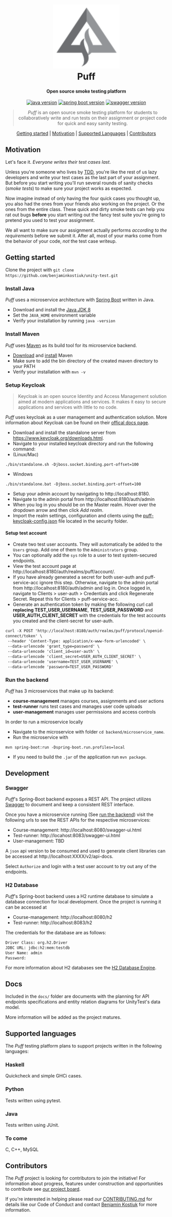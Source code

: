 <h1 align="center">
  <img src="./logo.png" height="200"/><br>
  Puff
</h1>

<h4 align="center">Open source smoke testing platform</h4>

<!-- TODO Add link to platform >
<!-- <h4 align="center">Open source smoke testing platform | <a href="LINK" target="_blank">LINK</a></h4> -->

<p align="center">
  <a href="https://www.oracle.com/ca-en/java/technologies/javase/javase-jdk8-downloads.html" rel="nofollow"><img src="https://img.shields.io/badge/java-1.8-009ACD?style=flat-square&logo=Java" alt="java version" data-canonical-src="https://img.shields.io/badge/java-1.8-f39f37?style=flat-square&logo=Java" style="max-width:100%;"></a>
  <a href="https://spring.io/projects/spring-boot" rel="nofollow"><img src="https://img.shields.io/badge/spring--boot-3.2.0-6db33f?style=flat-square&logo=Spring" alt="spring boot version" data-canonical-src="https://img.shields.io/badge/spring--boot-3.2.0-6db33f?style=flat-square&logo=Spring" style="max-width:100%;"></a>
  <a href="https://swagger.io" rel="nofollow"><img src="https://img.shields.io/badge/swagger-2.0-6c9a00?style=flat-square&logo=Swagger" alt="swagger version" data-canonical-src="https://img.shields.io/badge/swagger-2.0-6c9a00?style=flat-square&logo=Swagger" style="max-width:100%;"></a>
</p>

<blockquote align="center">
  <em>Puff</em> is an open source smoke testing platform for students to collaboratively write and run tests on their assignment or project code for quick and easy sanity testing.
</blockquote>

<p align="center">
  <a href="#getting-started">Getting started</a>&nbsp;|&nbsp;<a href="#motivation">Motivation</a>&nbsp;|&nbsp;<a href="#supported-languages">Supported Languages</a>&nbsp;|&nbsp;<a href="#contributors">Contributors</a>
</p>

## Motivation
Let's face it. _Everyone writes their test cases last_.

Unless you're someone who lives by [TDD](https://en.wikipedia.org/wiki/Test-driven_development), you're like the rest of us lazy developers and write your test cases as the last part of your assignment. But before you start writing you'll run several rounds of sanity checks (_smoke tests_) to make sure your project works as expected.

Now imagine instead of only having the four quick cases you thought up, you also had the ones from your friends also working on the project. Or the ones from the entire class. These quick and dirty smoke tests can help you rat out bugs __before__ you start writing out the fancy test suite you're going to pretend you used to test your assignment.

We all want to make sure our assignment actually performs _according to the requirements_ before we submit it. After all, most of your marks come from the behavior of your code, _not_ the test case writeup.


## Getting started
Clone the project with `git clone https://github.com/benjaminkostiuk/unity-test.git`

### Install Java
_Puff_ uses a microservice architecture with [Spring Boot](https://spring.io/projects/spring-boot) written in Java.

* Download and install the [Java JDK 8](https://www.oracle.com/ca-en/java/technologies/javase/javase-jdk8-downloads.html)
* Set the `JAVA_HOME` environment variable
* Verify your installation by running `java -version`

### Install Maven
_Puff_ uses [Maven](https://maven.apache.org/) as its build tool for its microservice backend.
* [Download](https://maven.apache.org/download.cgi) and [install](https://maven.apache.org/install.html) Maven
* Make sure to add the bin directory of the created maven directory to your PATH
* Verify your installation with `mvn -v`

### Setup Keycloak
> Keycloak is an open source Identity and Access Management solution aimed at modern applications and services. It makes it easy to secure applications and services with little to no code.

_Puff_ uses keycloak as a user management and authentication solution. More information about Keycloak can be found on their [offical docs page](https://www.keycloak.org/docs/latest/index.html).

* Download and install the standalone server from https://www.keycloak.org/downloads.html.
* Navigate to your installed keycloak directory and run the following command:
* (Linux/Mac)
```shell
./bin/standalone.sh -Djboss.socket.binding.port-offset=100
```
* Windows
```shell
./bin/standalone.bat -Djboss.socket.binding.port-offset=100
```
* Setup your admin account by navigating to http://localhost:8180.
* Navigate to the admin portal from http://localhost:8180/auth/admin
* When you log in you should be on the Master realm. Hover over the dropdown arrow and then click *Add realm*.
* Import the realm settings, configuration and clients using the [puff-keycloak-config.json](security/puff-keycloak-config.json) file located in the security folder.

#### Setup test account
* Create two test user accounts. They will automatically be added to the `Users` group. Add one of them to the `Administrators` group.
* You can optionally add the `sys` role to a user to test system-secured endpoints.
* View the test account page at http://localhost:8180/auth/realms/puff/account/.
* If you have already generated a secret for both user-auth and puff-service-acc ignore this step. Otherwise, navigate to the admin portal from http://localhost:8180/auth/admin and log in. Once logged in, navigate to Clients > user-auth > Credentials and click Regenerate Secret. Repeat this for Clients > puff-service-acc.
* Generate an authentication token by making the following curl call **replacing TEST_USER_USERNAME**, **TEST_USER_PASSWORD** and **USER_AUTH_CLIENT_SECRET** with the credentials for the test accounts you created and the client-secret for user-auth.
```shell
curl -X POST 'http://localhost:8180/auth/realms/puff/protocol/openid-connect/token' \
 --header 'Content-Type: application/x-www-form-urlencoded' \
 --data-urlencode 'grant_type=password' \
 --data-urlencode 'client_id=user-auth' \
 --data-urlencode 'client_secret=USER_AUTH_CLIENT_SECRET' \
 --data-urlencode 'username=TEST_USER_USERNAME' \
 --data-urlencode 'password=TEST_USER_PASSWORD'
```
### Run the backend
_Puff_ has 3 microservices that make up its backend:
* **course-management** manages courses, assignments and user actions
* **test-runner** runs test cases and manages user code uploads
* **user-management** manages user permissions and access controls

In order to run a microservice locally

* Navigate to the microservice with folder `cd backend/microservice_name`.
* Run the microservice with 
```
mvn spring-boot:run -Dspring-boot.run.profiles=local
```
* If you need to build the `.jar` of the application run `mvn package`.

## Development

### Swagger
_Puff_'s Spring-Boot backend exposes a REST API. The project utilizes [Swagger](https://swagger.io/) to document and keep a consistent REST interface.

Once you have a microservice running (See [run the backend](#run-the-backend)) visit the following urls to see the REST APIs for the respective microservices:
* Course-management: http://localhost:8080/swagger-ui.html
* Test-runner: http://locahost:8083/swagger-ui.html
* User-management: TBD

A `json` api version to be consumed and used to generate client libraries can be accessed at http://localhost:XXXX/v2/api-docs.

Select `Authorize` and login with a test user account to try out any of the endpoints.

### H2 Database
_Puff_'s Spring-boot backend uses a H2 runtime database to simulate a database connection for local development. Once the project is running it can be accessed at 
* Course-management: http://localhost:8080/h2
* Test-runner: http://localhost:8083/h2

The credentials for the database are as follows:
```
Driver Class: org.h2.Driver
JDBC URL: jdbc:h2:mem:testdb
User Name: admin
Password:
```

For more information about H2 databases see the [H2 Database Engine](https://www.h2database.com/html/main.html).
## Docs
Included in the `docs/` folder are documents with the planning for API endpoints specifications and entity relation diagrams for UnityTest's data model. 

More information will be added as the project matures.

## Supported languages
The _Puff_ testing platform plans to support projects written in the following languages:

### Haskell
Quickcheck and simple GHCi cases.

### Python
Tests written using pytest.

### Java
Tests written using JUnit.

### To come
C, C++, MySQL

## Contributors
The _Puff_ project is looking for contributors to join the initiative!
For information about progress, features under construction and opportunities to contribute see [our project board](https://github.com/benjaminkostiuk/unity-test/projects/1).


If you're interested in helping please read our [CONTRIBUTING.md](./CONTRIBUTING.md) for details like our Code of Conduct and contact [Benjamin Kostiuk](mailto:benkostiuk1@gmail.com) for more information.